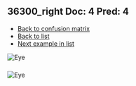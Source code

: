 ## 36300_right Doc: 4 Pred: 4
- [Back to confusion matrix](https://github.com/juliandewit/kaggle_retinopathy/blob/master/matrix.md)
- [Back to list](https://github.com/juliandewit/kaggle_retinopathy/blob/master/lists/44/list.md)
- [Next example in list](https://github.com/juliandewit/kaggle_retinopathy/blob/master/lists/44/36/36453_left.md)

![Eye](https://retinopaty.blob.core.windows.net/size1024/36300_right_4.jpeg)

### 

![Eye]()
